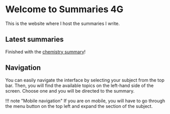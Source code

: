 # Welcome to Summaries 4G

This is the website where I host the summaries I write.

## Latest summaries

Finished with the [chemistry summary](ci/2/summary.md)!

## Navigation

You can easily navigate the interface by selecting your subject from the top bar. Then, you will find the available topics on the left-hand side of the screen. Choose one and you will be directed to the summary.

<!--prettier-ignore-->
!!! note "Mobile navigation"
    If you are on mobile, you will have to go through the menu button on the top left and expand the section of the subject.
